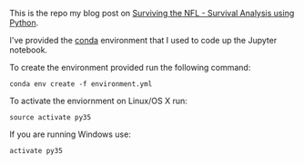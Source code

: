 This is the repo my blog post on [Surviving the NFL - Survival Analysis using Python](http://savvastjortjoglou.com/nfl-survival-analysis-kaplan-meier.html).

I've provided the [conda](http://conda.pydata.org/docs/) environment that I used to code up the Jupyter notebook.

To create the environment provided run the following command:
    
    conda env create -f environment.yml

To activate the enviornment on Linux/OS X run:
    
    source activate py35

If you are running Windows use:
    
    activate py35
